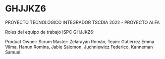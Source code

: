 # GHJJKZ6
PROYECTO TECNOLÓGICO INTEGRADOR TSCDIA 2022 - PROYECTO ALFA

Roles del equipo de trabajo ISPC GHJJKZ6:

Product Owner: 
Scrum Master: Zelarayán Román, 
Team:
     Gutiérrez Emma Vilma,
     Hanun Romina,
     Jabie Salomon,
     Juchniewicz Federico,
     Kanneman Samuel.
